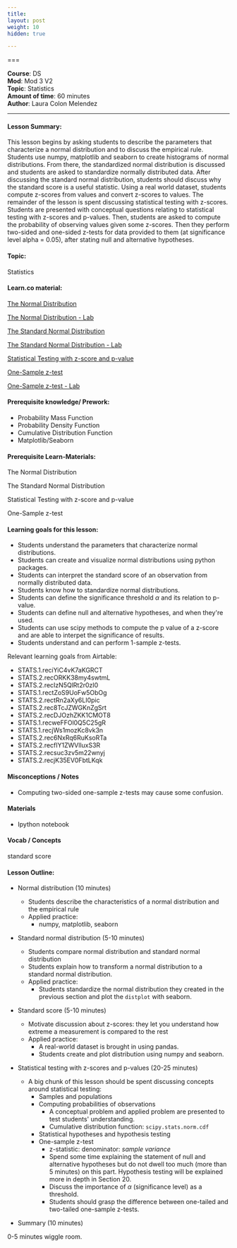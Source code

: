 ```yaml
---
title: 
layout: post
weight: 10
hidden: true

---
```


===

**Course**: DS  <br/>
**Mod**: Mod 3 V2              <br/>
**Topic**: Statistics   <br/>
**Amount of time**:  60 minutes  <br/>
**Author**: Laura Colon Melendez

------

#### Lesson Summary:

This lesson begins by asking students to describe the parameters that characterize a normal distribution and to discuss the empirical rule. Students use numpy, matplotlib and seaborn to create histograms of normal distributions. From there, the standardized normal distribution is discussed and students are asked to standardize normally distributed data. After discussing the standard normal distribution, students should discuss why the standard score is a useful statistic. Using a real world dataset, students compute z-scores from values and convert z-scores to values. The remainder of the lesson is spent discussing statistical testing with z-scores. Students are presented with conceptual questions relating to statistical testing with z-scores and p-values. Then, students are asked to compute the probability of observing values given some z-scores. Then they perform two-sided and one-sided z-tests for data provided to them (at significance level alpha = 0.05), after stating null and alternative hypotheses. 


#### Topic:

Statistics

#### Learn.co material:

[The Normal Distribution](https://github.com/learn-co-curriculum/dsc-normal-distribution)

[The Normal Distribution - Lab](https://github.com/learn-co-curriculum/dsc-normal-distribution-lab)

[The Standard Normal Distribution](https://github.com/learn-co-curriculum/dsc-standard-normal-distribution)

[The Standard Normal Distribution - Lab](https://github.com/learn-co-curriculum/dsc-standard-normal-distribution-lab)

[Statistical Testing with z-score and p-value](https://github.com/learn-co-curriculum/dsc-z-score-p-value)

[One-Sample z-test](https://github.com/learn-co-curriculum/dsc-one-sample-z-test)

[One-Sample z-test - Lab](https://github.com/learn-co-curriculum/dsc-one-sample-z-test-lab)

#### Prerequisite knowledge/ Prework:

- Probability Mass Function
- Probability Density Function
- Cumulative Distribution Function
- Matplotlib/Seaborn

#### Prerequisite Learn-Materials:

The Normal Distribution

The Standard Normal Distribution

Statistical Testing with z-score and p-value 

One-Sample z-test 

#### Learning goals for this lesson: 

* Students understand the parameters that characterize normal distributions.
* Students can create and visualize normal distributions using python packages. 
* Students can interpret the standard score of an observation from normally distributed data.
* Students know how to standardize normal distributions. 
* Students can define the significance threshold $\alpha$ and its relation to p-value. 
* Students can define null and alternative hypotheses, and when they're used. 
* Students can use scipy methods to compute the p value of a z-score and are able to interpet the significance of results. 
* Students understand and can perform 1-sample z-tests.  

Relevant learning goals from Airtable: 

* STATS.1.reciYiC4vK7aKGRCT
* STATS.2.recORKK38my4swtmL
* STATS.2.recIzN5QlRt2r0zI0
* STATS.1.rectZoS9UoFw5ObOg
* STATS.2.rectRn2aXy6LI0pic
* STATS.2.rec8TcJZWGKnZgSrt
* STATS.2.recDJOzhZKK1CMOT8
* STATS.1.recweFFOl0Q5C25gR
* STATS.1.recjWs1mozKc8vk3n
* STATS.2.rec6NxRq6RuKsoRTa
* STATS.2.recfIY1ZWVlluxS3R
* STATS.2.recsuc3zv5m22wnyj
* STATS.2.recjK35EV0FbtLKqk

#### Misconceptions / Notes

* Computing two-sided one-sample z-tests may cause some confusion. 

#### Materials

- Ipython notebook

#### Vocab / Concepts 

standard score

#### Lesson Outline:

* Normal distribution (10 minutes) 
    * Students describe the characteristics of a normal distribution and the empirical rule  
    * Applied practice:
        * numpy, matplotlib, seaborn
        
* Standard normal distribution (5-10 minutes)
    * Students compare normal distribution and standard normal distribution  
    * Students explain how to transform a normal distribution to a standard normal distribution. 
    * Applied practice: 
        * Students standardize the normal distribution they created in the previous section and plot the `distplot` with seaborn.
        
* Standard score (5-10 minutes)
    * Motivate discussion about z-scores: they let you understand how extreme a measurement is compared to the rest  
    * Applied practice:
        * A real-world dataset is brought in using pandas. 
        * Students create and plot distribution using numpy and seaborn. 

* Statistical testing with z-scores and p-values (20-25 minutes)
    * A big chunk of this lesson should be spent discussing concepts around statistical testing:
        * Samples and populations
        * Computing probabilities of observations
            * A conceptual problem and applied problem are presented to test students' understanding. 
            * Cumulative distribution function: `scipy.stats.norm.cdf` 
        * Statistical hypotheses and hypothesis testing
        * One-sample z-test
            * z-statistic: denominator: _sample variance_
            * Spend some time explaining the statement of null and alternative hypotheses but do not dwell too much (more than 5 minutes) on this part. Hypothesis testing will be explained more in depth in Section 20. 
            * Discuss the importance of $\alpha$ (significance level) as a threshold.
            * Students should grasp the difference between one-tailed and two-tailed one-sample z-tests. 

* Summary (10 minutes)

0-5 minutes wiggle room.